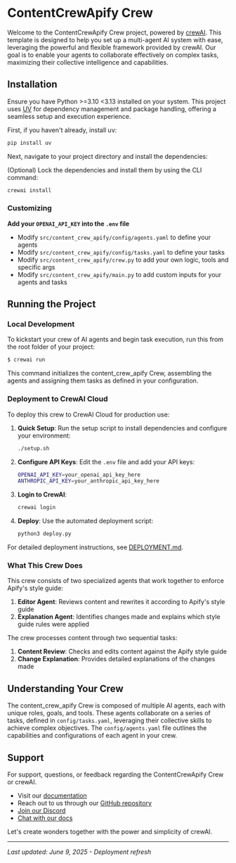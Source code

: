 # ContentCrewApify Crew

Welcome to the ContentCrewApify Crew project, powered by [crewAI](https://crewai.com). This template is designed to help you set up a multi-agent AI system with ease, leveraging the powerful and flexible framework provided by crewAI. Our goal is to enable your agents to collaborate effectively on complex tasks, maximizing their collective intelligence and capabilities.

## Installation

Ensure you have Python >=3.10 <3.13 installed on your system. This project uses [UV](https://docs.astral.sh/uv/) for dependency management and package handling, offering a seamless setup and execution experience.

First, if you haven't already, install uv:

```bash
pip install uv
```

Next, navigate to your project directory and install the dependencies:

(Optional) Lock the dependencies and install them by using the CLI command:
```bash
crewai install
```
### Customizing

**Add your `OPENAI_API_KEY` into the `.env` file**

- Modify `src/content_crew_apify/config/agents.yaml` to define your agents
- Modify `src/content_crew_apify/config/tasks.yaml` to define your tasks
- Modify `src/content_crew_apify/crew.py` to add your own logic, tools and specific args
- Modify `src/content_crew_apify/main.py` to add custom inputs for your agents and tasks

## Running the Project

### Local Development

To kickstart your crew of AI agents and begin task execution, run this from the root folder of your project:

```bash
$ crewai run
```

This command initializes the content_crew_apify Crew, assembling the agents and assigning them tasks as defined in your configuration.

### Deployment to CrewAI Cloud

To deploy this crew to CrewAI Cloud for production use:

1. **Quick Setup**: Run the setup script to install dependencies and configure your environment:
   ```bash
   ./setup.sh
   ```

2. **Configure API Keys**: Edit the `.env` file and add your API keys:
   ```bash
   OPENAI_API_KEY=your_openai_api_key_here
   ANTHROPIC_API_KEY=your_anthropic_api_key_here
   ```

3. **Login to CrewAI**:
   ```bash
   crewai login
   ```

4. **Deploy**: Use the automated deployment script:
   ```bash
   python3 deploy.py
   ```

For detailed deployment instructions, see [DEPLOYMENT.md](DEPLOYMENT.md).

### What This Crew Does

This crew consists of two specialized agents that work together to enforce Apify's style guide:

1. **Editor Agent**: Reviews content and rewrites it according to Apify's style guide
2. **Explanation Agent**: Identifies changes made and explains which style guide rules were applied

The crew processes content through two sequential tasks:
1. **Content Review**: Checks and edits content against the Apify style guide
2. **Change Explanation**: Provides detailed explanations of the changes made

## Understanding Your Crew

The content_crew_apify Crew is composed of multiple AI agents, each with unique roles, goals, and tools. These agents collaborate on a series of tasks, defined in `config/tasks.yaml`, leveraging their collective skills to achieve complex objectives. The `config/agents.yaml` file outlines the capabilities and configurations of each agent in your crew.

## Support

For support, questions, or feedback regarding the ContentCrewApify Crew or crewAI.
- Visit our [documentation](https://docs.crewai.com)
- Reach out to us through our [GitHub repository](https://github.com/joaomdmoura/crewai)
- [Join our Discord](https://discord.com/invite/X4JWnZnxPb)
- [Chat with our docs](https://chatg.pt/DWjSBZn)

Let's create wonders together with the power and simplicity of crewAI.

---
*Last updated: June 9, 2025 - Deployment refresh*
